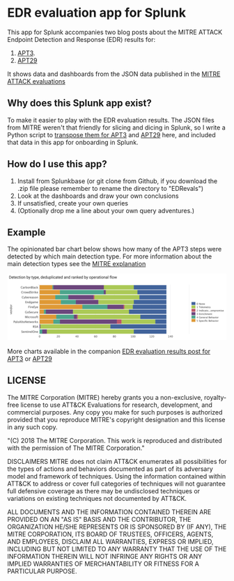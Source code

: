 # EDR evaluation app for Splunk 

This app for Splunk accompanies two blog posts about the MITRE ATTACK Endpoint Detection and Response (EDR) results for:

1. [APT3](https://medium.com/@jorritfolmer/comparing-evaluations-of-endpoint-detection-and-response-edr-solutions-eb6bbcb20fad). 
2. [APT29](https://medium.com/@jorritfolmer/detecting-apt29-mitre-edr-evaluations-round-2-a8dcf7a3f486)

It shows data and dashboards from the JSON data published in the [MITRE ATTACK evaluations](https://attackevals.mitre.org/)

## Why does this Splunk app exist?

To make it easier to play with the EDR evaluation results. The JSON files from MITRE weren't that friendly for slicing and dicing in Splunk, so I write a Python script to [transpose them for APT3](https://gist.github.com/jorritfolmer/2a606c9936674ff9e15677185b8cda86) and [APT29](https://gist.github.com/jorritfolmer/c623f8cc2281245714484210813f9ca5) here, and included that data in this app for onboarding in Splunk.

## How do I use this app?

1. Install from Splunkbase (or git clone from Github, if you download the .zip file please remember to rename the directory to "EDRevals")
2. Look at the dashboards and draw your own conclusions 
3. If unsatisfied, create your own queries
4. (Optionally drop me a line about your own query adventures.)

## Example

The opinionated bar chart below shows how many of the APT3 steps were detected by which main detection type. For more information about the main detection types see the [MITRE explanation](https://attackevals.mitre.org/methodology/round1/detection-categories.html)

![screenshot](appserver/static/screenshot.png)

More charts available in the companion [EDR evaluation results post for APT3](https://medium.com/@jorritfolmer/comparing-evaluations-of-endpoint-detection-and-response-edr-solutions-eb6bbcb20fad) or [APT29](https://medium.com/@jorritfolmer/detecting-apt29-mitre-edr-evaluations-round-2-a8dcf7a3f486)

## LICENSE

The MITRE Corporation (MITRE) hereby grants you a non-exclusive, royalty-free license to use ATT&CK Evaluations for research, development, and commercial purposes. Any copy you make for such purposes is authorized provided that you reproduce MITRE's copyright designation and this license in any such copy.

"(C) 2018 The MITRE Corporation. This work is reproduced and distributed with the permission of The MITRE Corporation."

DISCLAIMERS
MITRE does not claim ATT&CK enumerates all possibilities for the types of actions and behaviors documented as part of its adversary model and framework of techniques. Using the information contained within ATT&CK to address or cover full categories of techniques will not guarantee full defensive coverage as there may be undisclosed techniques or variations on existing techniques not documented by ATT&CK.

ALL DOCUMENTS AND THE INFORMATION CONTAINED THEREIN ARE PROVIDED ON AN "AS IS" BASIS AND THE CONTRIBUTOR, THE ORGANIZATION HE/SHE REPRESENTS OR IS SPONSORED BY (IF ANY), THE MITRE CORPORATION, ITS BOARD OF TRUSTEES, OFFICERS, AGENTS, AND EMPLOYEES, DISCLAIM ALL WARRANTIES, EXPRESS OR IMPLIED, INCLUDING BUT NOT LIMITED TO ANY WARRANTY THAT THE USE OF THE INFORMATION THEREIN WILL NOT INFRINGE ANY RIGHTS OR ANY IMPLIED WARRANTIES OF MERCHANTABILITY OR FITNESS FOR A PARTICULAR PURPOSE.
